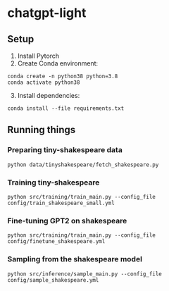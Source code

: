# chatgpt-light

## Setup
1. Install Pytorch
2. Create Conda environment:
```
conda create -n python38 python=3.8
conda activate python38
```
3. Install dependencies:
```
conda install --file requirements.txt
```

## Running things
### Preparing tiny-shakespeare data
```
python data/tinyshakespeare/fetch_shakespeare.py
```

### Training tiny-shakespeare
```
python src/training/train_main.py --config_file config/train_shakespeare_small.yml
```

### Fine-tuning GPT2 on shakespeare
```
python src/training/train_main.py --config_file config/finetune_shakespeare.yml
```

### Sampling from the shakespeare model
```
python src/inference/sample_main.py --config_file config/sample_shakespeare.yml
```
